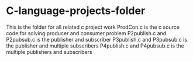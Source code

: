 # C-language-projects-folder
This is the folder for all related c project work
ProdCon.c is the c source code for solving producer and consumer problem
P2publish.c and P2pubsub.c is the publisher and subscriber
P3publish.c and P3pubsub.c is the publisher and multiple subscribers
P4publish.c and P4pubsub.c is the multiple publishers and subscribers
